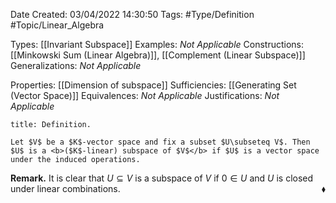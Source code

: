 <div class="topSpace"></div>

Date Created: 03/04/2022 14:30:50
Tags: #Type/Definition #Topic/Linear_Algebra

Types: [[Invariant Subspace]]
Examples: <i>Not Applicable</i>
Constructions: [[Minkowski Sum (Linear Algebra)]], [[Complement (Linear Subspace)]]
Generalizations: <i>Not Applicable</i>

Properties: [[Dimension of subspace]]
Sufficiencies: [[Generating Set (Vector Space)]]
Equivalences: <i>Not Applicable</i>
Justifications: <i>Not Applicable</i>

``` ad-Definition
title: Definition.

Let $V$ be a $K$-vector space and fix a subset $U\subseteq V$. Then $U$ is a <b>($K$-linear) subspace of $V$</b> if $U$ is a vector space under the induced operations.

```

<b>Remark.</b> It is clear that $U\subseteq V$ is a subspace of $V$ if $0\in U$ and $U$ is closed under linear combinations.<span style="float:right;">$\blacklozenge$</span>
